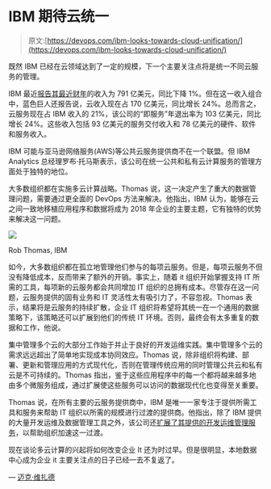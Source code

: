 # IBM 期待云统一

> 原文:[https://devops.com/ibm-looks-towards-cloud-unification/](https://devops.com/ibm-looks-towards-cloud-unification/)

既然 IBM 已经在云领域达到了一定的规模，下一个主要关注点将是统一不同云服务的管理。

IBM 最近[报告其最近财年](https://www-03.ibm.com/press/us/en/pressrelease/53620.wss)的收入为 791 亿美元，同比下降 1%。但在这一收入组合中，蓝色巨人还报告说，云收入现在占 170 亿美元，同比增长 24%。总而言之，云服务现在占 IBM 收入的 21%，该公司的“即服务”年退出率为 103 亿美元，同比增长 24%。这些收入包括 93 亿美元的服务交付收入和 78 亿美元的硬件、软件和服务收入。

IBM 可能与亚马逊网络服务(AWS)等公共云服务提供商不在一个联盟。但 IBM Analytics 总经理罗布·托马斯表示，该公司在统一公共和私有云计算服务的管理方面处于独特的地位。

大多数组织都在实施多云计算战略。Thomas 说，这一决定产生了重大的数据管理问题，需要通过更全面的 DevOps 方法来解决。他指出，IBM 认为，能够在云之间一致地移植应用程序和数据将成为 2018 年企业的主要主题，它有独特的优势来解决这一问题。

![](../Images/738070f38a68397da6eb25d81ada1265.png)

Rob Thomas, IBM

如今，大多数组织都在孤立地管理他们参与的每项云服务。但是，每项云服务不但没有降低成本，反而带来了额外的开销。事实上，随着 it 组织开始掌握支持 IT 所需的工具，每项新的云服务都会共同增加 IT 组织的总拥有成本。尽管存在这一问题，云服务提供的固有业务和 IT 灵活性太有吸引力了，不容忽视。Thomas 表示，结果将是云服务的持续扩散，企业 IT 组织将希望将其统一在一个通用的数据策略下，该策略还可以扩展到他们的传统 IT 环境。否则，最终会有太多重复的数据和工作，他说。

集中管理多个云的大部分工作始于并止于良好的开发运维实践。集中管理多个云的需求远远超出了简单地实现成本协同效应。Thomas 说，除非组织将构建、部署、更新和管理应用的方式现代化，否则在管理传统应用的同时管理公共云和私有云是不可持续的。Thomas 指出，鉴于这些应用程序中的每一个都将越来越多地由多个微服务组成，通过扩展使这些服务可以访问的数据现代化也变得至关重要。

Thomas 说，在所有主要的云服务提供商中，IBM 是唯一一家专注于提供所需工具和服务来帮助 IT 组织以所需的规模进行过渡的提供商。他指出，除了 IBM 提供的大量开发运维及数据管理工具之外，该公司还[扩展了其提供的开发运维管理服务](https://devops.com/ibm-devops-challenges-require-managed-services/)，以帮助组织加速这一过渡。

现在谈论多云计算的兴起将如何改变企业 It 还为时过早。但是很明显，本地数据中心成为企业 it 主要关注点的日子已经一去不复返了。

— [迈克·维扎德](https://devops.com/author/mike-vizard/)